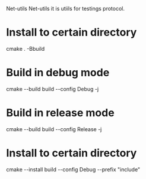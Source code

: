 Net-utils
Net-utils it is utiils for testings protocol.

# Install to certain directory
cmake . -Bbuild

# Build in debug mode
cmake --build build --config Debug -j

# Build in release mode
cmake --build build --config Release -j

# Install to certain directory
cmake --install build --config Debug --prefix "include"